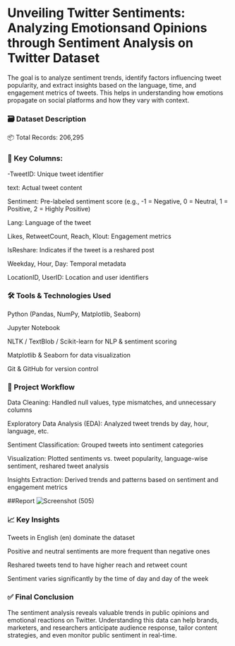 # Unveiling Twitter Sentiments: Analyzing Emotionsand Opinions through Sentiment Analysis on Twitter Dataset

The goal is to analyze sentiment trends, identify factors influencing tweet popularity, and extract insights based on the language, time, and engagement metrics of tweets. This helps in understanding how emotions propagate on social platforms and how they vary with context.

### 🗃️ Dataset Description
   📦 Total Records: 206,295

### 📄 Key Columns:

-TweetID: Unique tweet identifier

text: Actual tweet content

Sentiment: Pre-labeled sentiment score (e.g., -1 = Negative, 0 = Neutral, 1 = Positive, 2 = Highly Positive)

Lang: Language of the tweet

Likes, RetweetCount, Reach, Klout: Engagement metrics

IsReshare: Indicates if the tweet is a reshared post

Weekday, Hour, Day: Temporal metadata

LocationID, UserID: Location and user identifiers

### 🛠️ Tools & Technologies Used
Python (Pandas, NumPy, Matplotlib, Seaborn)

Jupyter Notebook

NLTK / TextBlob / Scikit-learn for NLP & sentiment scoring

Matplotlib & Seaborn for data visualization

Git & GitHub for version control

### 🔁 Project Workflow
Data Cleaning: Handled null values, type mismatches, and unnecessary columns

Exploratory Data Analysis (EDA): Analyzed tweet trends by day, hour, language, etc.

Sentiment Classification: Grouped tweets into sentiment categories

Visualization: Plotted sentiments vs. tweet popularity, language-wise sentiment, reshared tweet analysis

Insights Extraction: Derived trends and patterns based on sentiment and engagement metrics

##Report
![Screenshot (505)](https://github.com/user-attachments/assets/bfed042a-e905-439f-b996-003468e6cbc6)


### 📈 Key Insights
Tweets in English (en) dominate the dataset

Positive and neutral sentiments are more frequent than negative ones

Reshared tweets tend to have higher reach and retweet count

Sentiment varies significantly by the time of day and day of the week

### ✅ Final Conclusion
The sentiment analysis reveals valuable trends in public opinions and emotional reactions on Twitter. Understanding this data can help brands, marketers, and researchers anticipate audience response, tailor content strategies, and even monitor public sentiment in real-time.




